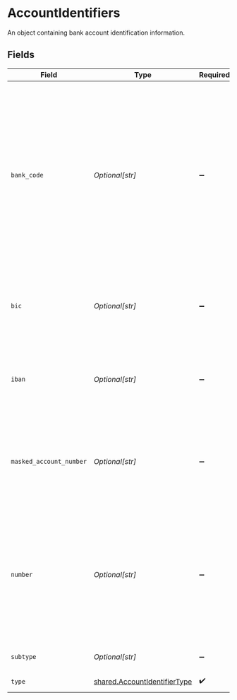 # AccountIdentifiers

An object containing bank account identification information.


## Fields

| Field                                                                                                                                                                                         | Type                                                                                                                                                                                          | Required                                                                                                                                                                                      | Description                                                                                                                                                                                   |
| --------------------------------------------------------------------------------------------------------------------------------------------------------------------------------------------- | --------------------------------------------------------------------------------------------------------------------------------------------------------------------------------------------- | --------------------------------------------------------------------------------------------------------------------------------------------------------------------------------------------- | --------------------------------------------------------------------------------------------------------------------------------------------------------------------------------------------- |
| `bank_code`                                                                                                                                                                                   | *Optional[str]*                                                                                                                                                                               | :heavy_minus_sign:                                                                                                                                                                            | The local (usually national) routing number for the account.<br/><br/>This is known by different names in different countries:<br/>* BSB code (Australia)<br/>* routing number (Canada, USA)<br/>* sort code (UK) |
| `bic`                                                                                                                                                                                         | *Optional[str]*                                                                                                                                                                               | :heavy_minus_sign:                                                                                                                                                                            | The ISO 9362 code (commonly called SWIFT code, SWIFT-BIC or BIC) for the account.                                                                                                             |
| `iban`                                                                                                                                                                                        | *Optional[str]*                                                                                                                                                                               | :heavy_minus_sign:                                                                                                                                                                            | The international bank account number (IBAN) for the account, if known.                                                                                                                       |
| `masked_account_number`                                                                                                                                                                       | *Optional[str]*                                                                                                                                                                               | :heavy_minus_sign:                                                                                                                                                                            | A portion of the actual account `number` to help account identification where number is tokenised (Plaid only)                                                                                |
| `number`                                                                                                                                                                                      | *Optional[str]*                                                                                                                                                                               | :heavy_minus_sign:                                                                                                                                                                            | The account number for the account. When combined with the`bankCode`, this is usually enough to uniquely identify an account within a jurisdiction.                                           |
| `subtype`                                                                                                                                                                                     | *Optional[str]*                                                                                                                                                                               | :heavy_minus_sign:                                                                                                                                                                            | Detailed account category                                                                                                                                                                     |
| `type`                                                                                                                                                                                        | [shared.AccountIdentifierType](../../models/shared/accountidentifiertype.md)                                                                                                                  | :heavy_check_mark:                                                                                                                                                                            | Type of account                                                                                                                                                                               |
